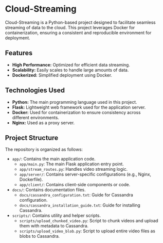 # Cloud-Streaming
Cloud-Streaming is a Python-based project designed to facilitate seamless streaming of data to the cloud. This project leverages Docker for containerization, ensuring a consistent and reproducible environment for deployment.

## Features

- **High Performance:** Optimized for efficient data streaming.
- **Scalability:** Easily scales to handle large amounts of data.
- **Dockerized:** Simplified deployment using Docker.

## Technologies Used

- **Python:** The main programming language used in this project.
- **Flask:** Lightweight web framework used for the application server.
- **Docker:** Used for containerization to ensure consistency across different environments.
- **Nginx:** Used as a proxy server.

## Project Structure

The repository is organized as follows:

-   `app/`: Contains the main application code.
    -   `app/main.py`: The main Flask application entry point.
    -   `app/stream_routes.py`: Handles video streaming logic.
    -   `app/server/`: Contains server-specific configurations (e.g., Nginx, Dockerfile).
    -   `app/client/`: Contains client-side components or code.
-   `docs/`: Contains documentation files.
    -   `docs/cassandra_configuration.txt`: Guide for Cassandra configuration.
    -   `docs/cassandra_installation_guide.txt`: Guide for installing Cassandra.
-   `scripts/`: Contains utility and helper scripts.
    -   `scripts/upload_chunked_video.py`: Script to chunk videos and upload them with metadata to Cassandra.
    -   `scripts/upload_video_blob.py`: Script to upload entire video files as blobs to Cassandra.
